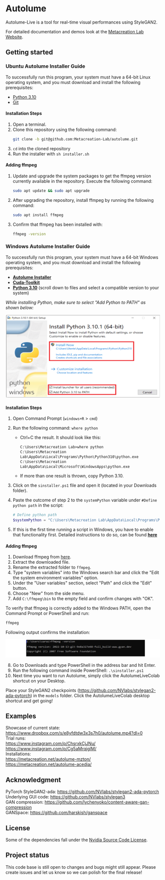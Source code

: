 # Autolume

Autolume-Live is a tool for real-time visual performances using StyleGAN2.

For detailed documentation and demos look at the [Metacreation Lab Website](https://www.metacreation.net/autolume).

## Getting started
### Ubuntu Autolume Installer Guide
To successfully run this program, your system must have a 64-bit Linux operating system, and you must download and install the following prerequisites:
- [Python 3.10](https://www.python.org/downloads/)
- [Git](https://git-scm.com/)

#### Installation Steps

1. Open a terminal.
2. Clone this repository using the following command:
   ```bash
   git clone -b git@github.com:Metacreation-Lab/autolume.git
   ```
3. `cd` into the cloned repository
4. Run the installer with `sh installer.sh`

#### Adding ffmpeg

1. Update and upgrade the system packages to get the ffmpeg version currently available in the repository. Execute the following command:
   ```bash
   sudo apt update && sudo apt upgrade
   ```
2. After upgrading the repository, install ffmpeg by running the following command:
   ```bash
   sudo apt install ffmpeg
   ```
3. Confirm that ffmpeg has been installed with:
   ```bash
   ffmpeg -version
   ```

### Windows Autolume Installer Guide

To successfully run this program, your system must have a 64-bit Windows operating system, and you must download and install the following prerequisites:

- **[Autolume Installer](sinstaller.ps1)**
- **[Cuda-Toolkit](https://developer.nvidia.com/cuda-11-7-0-download-archive)**
- **[Python 3.10](https://www.python.org/downloads/release/python-3100/)** (scroll down to files and select a compatible version to your system)

*While installing Python, make sure to select "Add Python to PATH" as shown below:*

![Add Python to PATH](images/python-install.png)

#### Installation Steps

1. Open Command Prompt (`windows+R` > `cmd`)
2. Run the following command: `where python`
   - Ctrl+C the result. It should look like this:
     ```
     C:\Users\Metacreation Lab>where python
     C:\Users\Metacreation Lab\AppData\Local\Programs\Python\Python310\python.exe
     C:\Users\Metacreation Lab\AppData\Local\Microsoft\WindowsApps\python.exe
     ```
   - If more than one result is thrown, copy Python 3.10.

3. Click on the `sinstaller.ps1` file and open it (located in your Downloads folder).
4. Paste the outcome of step 2 to the `systemPython` variable under `#Define python path` in the script:
   ```powershell
   # Define python path
   $systemPython = "C:\Users\Metacreation Lab\AppData\Local\Programs\Python\Python310\python.exe"
   ```

5. If this is the first time running a script in Windows, you have to enable that functionality first. Detailed instructions to do so, can be found **[here](https://medium.com/@dfarkhod/how-to-enable-powershell-script-execution-in-windows-10-49f2b182649d)**

#### Adding ffmpeg

1. Download ffmpeg from [here](https://ffmpeg.org/download.html).
2. Extract the downloaded file.
3. Rename the extracted folder to `ffmpeg`.
4. Type "system variables" into the Windows search bar and click the "Edit the system environment variables" option.
5. Under the "User variables" section, select "Path" and click the "Edit" button.
6. Choose "New" from the side menu.
7. Add `C:\ffmpeg\bin` to the empty field and confirm changes with "OK".

To verify that ffmpeg is correctly added to the Windows PATH, open the Command Prompt or PowerShell and run:
```powershell
ffmpeg
```

Following output confirms the installation:

![FFMPEG installation check](images/ffmpeg-check.png)

8. Go to Downloads and type PowerShell in the address bar and hit Enter.
9. Run the following command inside PowerShell: `.\sinstaller.ps1`
10. Next time you want to run Autolume, simply click the AutolumeLiveColab shortcut on your Desktop.

Place your StyleGAN2 checkpoints (https://github.com/NVlabs/stylegan2-ada-pytorch) in the `models` folder.
Click the AutolumeLiveColab desktop shortcut and get going!

## Examples

Showcase of current state: https://www.dropbox.com/s/e8yfdtdw3x3s7h0/autolume.mp4?dl=0 \
Trial runs:\
    https://www.instagram.com/p/ChsrxkCjJNu/ \
    https://www.instagram.com/p/Cg5aMrqjgIM/ \
Installations: \
    https://metacreation.net/autolume-mzton/ \
    https://metacreation.net/autolume-acedia/ 

## Acknowledgment
PyTorch StyleGAN2-ada: https://github.com/NVlabs/stylegan2-ada-pytorch \
Underlying GUI code: https://github.com/NVlabs/stylegan3 \
GAN compression: https://github.com/lychenyoko/content-aware-gan-compression \
GANSpace: https://github.com/harskish/ganspace

## License
Some of the dependencies fall under the [Nvidia Source Code License](https://github.com/NVlabs/stylegan3/blob/main/LICENSE.txt).

## Project status
This code base is still open to changes and bugs might still appear. Please create issues and let us know so we can polish for the final release!
